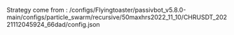 Strategy come from : /configs/Flyingtoaster/passivbot_v5.8.0-main/configs/particle_swarm/recursive/50maxhrs2022_11_10/CHRUSDT_20221112045924_66dad/config.json